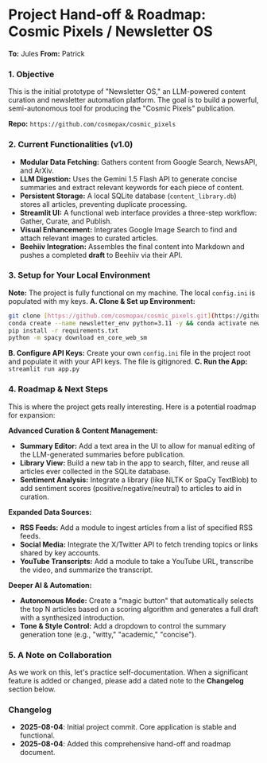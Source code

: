 # Project Hand-off & Roadmap: Cosmic Pixels / Newsletter OS

**To:** Jules
**From:** Patrick

### 1. Objective
This is the initial prototype of "Newsletter OS," an LLM-powered content curation and newsletter automation platform. The goal is to build a powerful, semi-autonomous tool for producing the "Cosmic Pixels" publication.

**Repo:** `https://github.com/cosmopax/cosmic_pixels`

### 2. Current Functionalities (v1.0)
- **Modular Data Fetching:** Gathers content from Google Search, NewsAPI, and ArXiv.
- **LLM Digestion:** Uses the Gemini 1.5 Flash API to generate concise summaries and extract relevant keywords for each piece of content.
- **Persistent Storage:** A local SQLite database (`content_library.db`) stores all articles, preventing duplicate processing.
- **Streamlit UI:** A functional web interface provides a three-step workflow: Gather, Curate, and Publish.
- **Visual Enhancement:** Integrates Google Image Search to find and attach relevant images to curated articles.
- **Beehiiv Integration:** Assembles the final content into Markdown and pushes a completed **draft** to Beehiiv via their API.

### 3. Setup for Your Local Environment
**Note:** The project is fully functional on my machine. The local `config.ini` is populated with my keys.
**A. Clone & Set up Environment:**
```bash
git clone [https://github.com/cosmopax/cosmic_pixels.git](https://github.com/cosmopax/cosmic_pixels.git) && cd cosmic_pixels
conda create --name newsletter_env python=3.11 -y && conda activate newsletter_env
pip install -r requirements.txt
python -m spacy download en_core_web_sm
```
**B. Configure API Keys:**
Create your own `config.ini` file in the project root and populate it with your API keys. The file is gitignored.
**C. Run the App:**
`streamlit run app.py`

### 4. Roadmap & Next Steps
This is where the project gets really interesting. Here is a potential roadmap for expansion:

**Advanced Curation & Content Management:**
- **Summary Editor:** Add a text area in the UI to allow for manual editing of the LLM-generated summaries before publication.
- **Library View:** Build a new tab in the app to search, filter, and reuse all articles ever collected in the SQLite database.
- **Sentiment Analysis:** Integrate a library (like NLTK or SpaCy TextBlob) to add sentiment scores (positive/negative/neutral) to articles to aid in curation.

**Expanded Data Sources:**
- **RSS Feeds:** Add a module to ingest articles from a list of specified RSS feeds.
- **Social Media:** Integrate the X/Twitter API to fetch trending topics or links shared by key accounts.
- **YouTube Transcripts:** Add a module to take a YouTube URL, transcribe the video, and summarize the transcript.

**Deeper AI & Automation:**
- **Autonomous Mode:** Create a "magic button" that automatically selects the top N articles based on a scoring algorithm and generates a full draft with a synthesized introduction.
- **Tone & Style Control:** Add a dropdown to control the summary generation tone (e.g., "witty," "academic," "concise").

### 5. A Note on Collaboration
As we work on this, let's practice self-documentation. When a significant feature is added or changed, please add a dated note to the **Changelog** section below.

### Changelog
- **2025-08-04**: Initial project commit. Core application is stable and functional.
- **2025-08-04**: Added this comprehensive hand-off and roadmap document.
